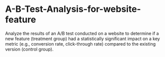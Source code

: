 # A-B-Test-Analysis-for-website-feature
Analyze the results of an A/B test conducted on a website to determine if a new feature (treatment group) had a statistically significant impact on a key metric (e.g., conversion rate, click-through rate) compared to the existing version (control group).

